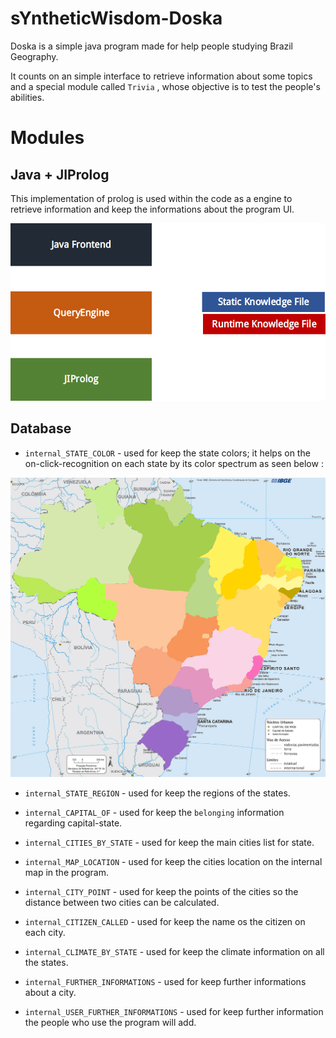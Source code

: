 # sYntheticWisdom-Doska

Doska is a simple java program made for help people studying Brazil Geography.

It counts on an simple interface to retrieve information about some topics and a special module called `Trivia` , whose objective is to test the people's abilities.


# Modules


## Java + JIProlog

This implementation of prolog is used within the code as a engine to retrieve information and keep the informations about the program UI.

![](./sources/gfx/graphic.png)

## Database
  
  - `internal_STATE_COLOR` - used for keep the state colors; it helps on the on-click-recognition on each state by its color spectrum as seen below : 

  ![](./src/ru/sw/doska/gfx/brasil-politico-spectrum.png)

  - `internal_STATE_REGION` - used for keep the regions of the states.
  
  - `internal_CAPITAL_OF` - used for keep the `belonging` information regarding capital-state.

  - `internal_CITIES_BY_STATE` - used for keep the main cities list for state.
   
  - `internal_MAP_LOCATION` - used for keep the cities location on the internal map in the program.
  
  - `internal_CITY_POINT` - used for keep the points of the cities so the distance between two cities can be calculated.
  
  - `internal_CITIZEN_CALLED` - used for keep the name os the citizen on each city.
  
  - `internal_CLIMATE_BY_STATE` - used for keep the climate information on all the states.
  
  - `internal_FURTHER_INFORMATIONS` - used for keep further informations about a city.
  
  - `internal_USER_FURTHER_INFORMATIONS` - used for keep further information the people who use the program will add.

